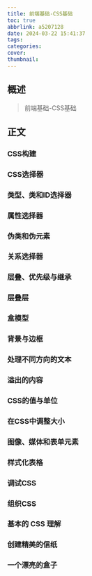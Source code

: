 ```yaml
---
title: 前端基础-CSS基础
toc: true
abbrlink: a5207128
date: 2024-03-22 15:41:37
tags:
categories:
cover:
thumbnail:
---
```



## 概述

> 前端基础-CSS基础

<!--more-->

## 正文

### CSS构建  

### CSS选择器  

### 类型、类和ID选择器

### 属性选择器  

### 伪类和伪元素  

### 关系选择器  

### 层叠、优先级与继承  

### 层叠层  

### 盒模型  

### 背景与边框  

### 处理不同方向的文本  

### 溢出的内容  

### CSS的值与单位  

### 在CSS中调整大小  

### 图像、媒体和表单元素  

### 样式化表格  

### 调试CSS  

### 组织CSS  

### 基本的 CSS 理解  

### 创建精美的信纸  

### 一个漂亮的盒子 